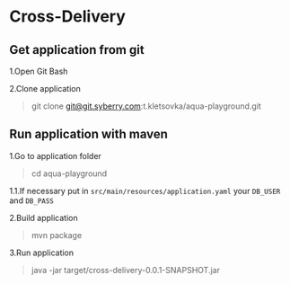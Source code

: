 # Cross-Delivery

## Get application from git

1.Open Git Bash

2.Clone application

> git clone git@git.syberry.com:t.kletsovka/aqua-playground.git

## Run application with maven
1.Go to application folder

> cd aqua-playground

1.1.If necessary put in `src/main/resources/application.yaml` your `DB_USER` and `DB_PASS`

2.Build application

> mvn package

3.Run application

> java -jar target/cross-delivery-0.0.1-SNAPSHOT.jar
